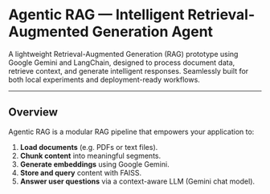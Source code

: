 # Agentic RAG — Intelligent Retrieval-Augmented Generation Agent

A lightweight Retrieval-Augmented Generation (RAG) prototype using Google Gemini and LangChain, designed to process document data, retrieve context, and generate intelligent responses. Seamlessly built for both local experiments and deployment-ready workflows.

---

##  Overview

Agentic RAG is a modular RAG pipeline that empowers your application to:

1. **Load documents** (e.g. PDFs or text files).
2. **Chunk content** into meaningful segments.
3. **Generate embeddings** using Google Gemini.
4. **Store and query** content with FAISS.
5. **Answer user questions** via a context-aware LLM (Gemini chat model).
